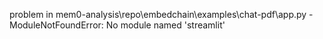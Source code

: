problem in mem0-analysis\repo\embedchain\examples\chat-pdf\app.py - ModuleNotFoundError: No module named 'streamlit'
